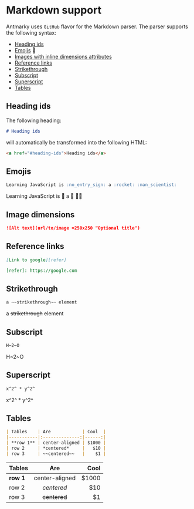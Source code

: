 # Markdown support

Antmarky uses `GitHub` flavor for the Markdown parser. The parser supports the following syntax:

* [Heading ids](#heading-ids)
* [Emojis](#emojis) :tada:
* [Images with inline dimensions attributes](#image-dimensions)
* [Reference links](#reference-links)
* [Strikethrough](#strikethrough)
* [Subscript](#subscript)
* [Superscript](#superscript)
* [Tables](#tables)

## Heading ids

The following heading:

```md
# Heading ids
```

will automatically be transformed into the following HTML:

```html
<a href="#heading-ids">Heading ids</a>
```

## Emojis

```md
Learning JavaScript is :no_entry_sign: a :rocket: :man_scientist:
```

Learning JavaScript is :no_entry_sign: a :rocket: :man_scientist:

## Image dimensions

```md
![Alt text](url/to/image =250x250 "Optional title")
```

## Reference links

```md
[Link to google][refer]

[refer]: https://google.com
```

## Strikethrough

```md
a ~~strikethrough~~ element
```

a ~~strikethrough~~ element

## Subscript

```md
H~2~O
```

H~2~O

## Superscript

```md
x^2^ * y^2^
```

x^2^ * y^2^

## Tables

```md
| Tables    | Are            | Cool  |
|-----------|:--------------:|------:|
| **row 1** | center-aligned | $1000 |
| row 2     | *centered*     |   $10 |
| row 3     | ~~centered~~   |    $1 |
```

| Tables    | Are            | Cool  |
|-----------|:--------------:|------:|
| **row 1** | center-aligned | $1000 |
| row 2     | *centered*     |   $10 |
| row 3     | ~~centered~~   |    $1 |